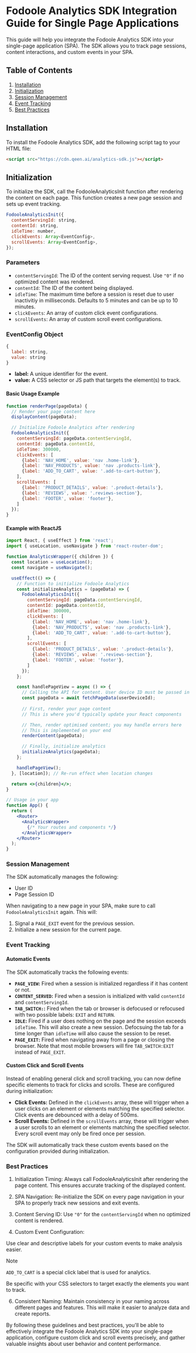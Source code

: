 # Fodoole Analytics SDK Integration Guide for Single Page Applications

This guide will help you integrate the Fodoole Analytics SDK into your single-page application (SPA). The SDK allows you to track page sessions, content interactions, and custom events in your SPA.

## Table of Contents

1. [Installation](#installation)
2. [Initialization](#initialization)
3. [Session Management](#session-management)
4. [Event Tracking](#event-tracking)
5. [Best Practices](#best-practices)

## Installation

To install the Fodoole Analytics SDK, add the following script tag to your HTML file:

```html
<script src="https://cdn.qeen.ai/analytics-sdk.js"></script>
```

## Initialization
To initialize the SDK, call the FodooleAnalyticsInit function after rendering the content on each page. This function creates a new page session and sets up event tracking.

```js
FodooleAnalyticsInit({
  contentServingId: string,
  contentId: string,
  idleTime: number,
  clickEvents: Array<EventConfig>,
  scrollEvents: Array<EventConfig>,
});
```

### Parameters

- `contentServingId`: The ID of the content serving request. Use `"0"` if no optimized content was rendered.
- `contentId`: The ID of the content being displayed.
- `idleTime`: The maximum time before a session is reset due to user inactivitiy in milliseconds. Defaults to 5 minutes and can be up to 10 minutes.
- `clickEvents`: An array of custom click event configurations.
- `scrollEvents`: An array of custom scroll event configurations.

### EventConfig Object

```js
{
  label: string,
  value: string
}
```

- **label:** A unique identifier for the event.
- **value:** A CSS selector or JS path that targets the element(s) to track.

#### Basic Usage Example
```js
function renderPage(pageData) {
  // Render your page content here
  displayContent(pageData);

  // Initialize Fodoole Analytics after rendering
  FodooleAnalyticsInit({
    contentServingId: pageData.contentServingId,
    contentId: pageData.contentId,
    idleTime: 300000, 
    clickEvents: [
      {label: 'NAV_HOME', value: 'nav .home-link'},
      {label: 'NAV_PRODUCTS', value: 'nav .products-link'},
      {label: 'ADD_TO_CART', value: '.add-to-cart-button'},
    ],
    scrollEvents: [
      {label: 'PRODUCT_DETAILS', value: '.product-details'},
      {label: 'REVIEWS', value: '.reviews-section'},
      {label: 'FOOTER', value: 'footer'},
    ]
  });
}
```
#### Example with ReactJS

```jsx
import React, { useEffect } from 'react';
import { useLocation, useNavigate } from 'react-router-dom';

function AnalyticsWrapper({ children }) {
  const location = useLocation();
  const navigate = useNavigate();

  useEffect(() => {
    // Function to initialize Fodoole Analytics
    const initializeAnalytics = (pageData) => {
      FodooleAnalyticsInit({
        contentServingId: pageData.contentServingId,
        contentId: pageData.contentId,
        idleTime: 300000, 
        clickEvents: [
          {label: 'NAV_HOME', value: 'nav .home-link'},
          {label: 'NAV_PRODUCTS', value: 'nav .products-link'},
          {label: 'ADD_TO_CART', value: '.add-to-cart-button'},
        ],
        scrollEvents: [
          {label: 'PRODUCT_DETAILS', value: '.product-details'},
          {label: 'REVIEWS', value: '.reviews-section'},
          {label: 'FOOTER', value: 'footer'},
        ]
      });
    };

    const handlePageView = async () => {
      // Calling the API for content. User device ID must be passed in from the frontend
      const pageData = await fetchPageData(userDeviceId);
      
      // First, render your page content
      // This is where you'd typically update your React components

      // Then, render optimised content; you may handle errors here
      // This is implemented on your end
      renderContent(pageData);

      // Finally, initialize analytics
      initializeAnalytics(pageData);
    };

    handlePageView();
  }, [location]); // Re-run effect when location changes

  return <>{children}</>;
}

// Usage in your app
function App() {
  return (
    <Router>
      <AnalyticsWrapper>
        {/* Your routes and components */}
      </AnalyticsWrapper>
    </Router>
  );
}
```

### Session Management

The SDK automatically manages the following:

- User ID
- Page Session ID

When navigating to a new page in your SPA, make sure to call `FodooleAnalyticsInit`  again. This will:

1. Signal a `PAGE_EXIT` event for the previous session.
2. Initialize a new session for the current page.

### Event Tracking
#### Automatic Events

The SDK automatically tracks the following events:

- **`PAGE_VIEW`:** Fired when a session is initialized regardless if it has content or not.
- **`CONTENT_SERVED`:** Fired when a session is initialized with valid `contentId` and `contentServingId`.
- **`TAB_SWITCH:`:** Fired when the tab or browser is defocused or refocused with two possible labels: `EXIT` and `RETURN`.
- **`IDLE`:** Fired if a user does nothing on the page and the session exceeds `idleTime`. This will also create a new session. Defocsuing the tab for a time longer than `idleTime` will also cause the session to be reset.
- **`PAGE_EXIT`:** Fired when navigating away from a page or closing the browser. Note that most mobile browsers will fire `TAB_SWITCH:EXIT` instead of `PAGE_EXIT`.

#### Custom Click and Scroll Events

Instead of enabling general click and scroll tracking, you can now define specific elements to track for clicks and scrolls. These are configured during initialization:

- **Click Events:** Defined in the `clickEvents` array, these will trigger when a user clicks on an element or elements matching the specified selector. Click events are debounced with a delay of 500ms.
- **Scroll Events:** Defined in the `scrollEvents` array, these will trigger when a user scrolls to an element or elements matching the specified selector. Every scroll event may only be fired once per session.

The SDK will automatically track these custom events based on the configuration provided during initialization.

### Best Practices

1. Initialization Timing: Always call FodooleAnalyticsInit after rendering the page content. This ensures accurate tracking of the displayed content.

2. SPA Navigation: Re-initialize the SDK on every page navigation in your SPA to properly track new sessions and exit events.

3. Content Serving ID: Use `"0"` for the `contentServingId` when no optimized content is rendered.

4. Custom Event Configuration:

Use clear and descriptive labels for your custom events to make analysis easier.
> [!NOTE]  
> `ADD_TO_CART` is a special click label that is used for analytics.

Be specific with your CSS selectors to target exactly the elements you want to track.


6. Consistent Naming: Maintain consistency in your naming across different pages and features. This will make it easier to analyze data and create reports.

By following these guidelines and best practices, you'll be able to effectively integrate the Fodoole Analytics SDK into your single-page application, configure custom click and scroll events precisely, and gather valuable insights about user behavior and content performance.
